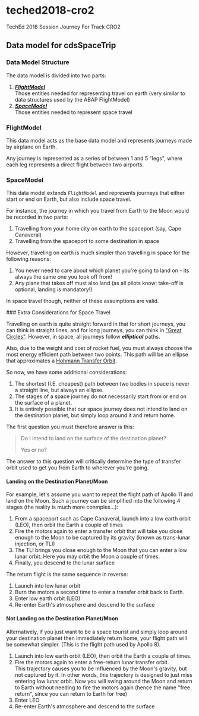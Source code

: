 # teched2018-cro2
TechEd 2018 Session Journey For Track CRO2

## Data model for cdsSpaceTrip

### Data Model Structure

The data model is divided into two parts:

1. [***FlightModel***](./flightModel.md)  
   Those entities needed for representing travel on earth (very similar to data structures used by the ABAP FlightModel)
1. [***SpaceModel***](./spaceModel.md)  
   Those entities needed to represent space travel

### FlightModel

This data model acts as the base data model and represents journeys made by airplane on Earth.

Any journey is represented as a series of between 1 and 5 "legs", where each leg represents a direct flight between two airports.

### SpaceModel

This data model extends `FlightModel` and represents journeys that either start or end on Earth, but also include space travel.

For instance, the journey in which you travel from Earth to the Moon would be recorded in two parts:

1. Travelling from your home city on earth to the spaceport (say, Cape Canaveral)
1. Travelling from the spaceport to some destination in space

However, traveling on earth is much simpler than travelling in space for the following reasons:

1. You never need to care about which planet you're going to land on - its always the same one you took off from!
1. Any plane that takes off must also land (as all pilots know: take-off is optional, landing is mandatory!)

In space travel though, neither of these assumptions are valid.

### Extra Considerations for Space Travel

Travelling on earth is quite straight forward in that for short journeys, you can think in straight lines, and for long journeys, you can think in ["Great Circles"](https://en.wikipedia.org/wiki/Great-circle_distance).  However, in space, all journeys follow ***elliptical*** paths.

Also, due to the weight and cost of rocket fuel, you must always choose the most energy efficient path between two points.  This path will be an ellipse that approximates a [Hohmann Transfer Orbit](https://en.wikipedia.org/wiki/Hohmann_transfer_orbit).

So now, we have some additional considerations:

1. The shortest (I.E. cheapest) path between two bodies in space is never a straight line, but always an ellipse.
1. The stages of a space journey do not necessarily start from or end on the surface of a planet.
1. It is entirely possible that our space journey does not intend to land on the destination planet, but simply loop around it and return home.

The first question you must therefore answer is this:

> Do I intend to land on the surface of the destination planet?  
>
> Yes or no?

The answer to this question will critically determine the type of transfer orbit used to get you from Earth to wherever you're going.


#### Landing on the Destination Planet/Moon

For example, let's assume you want to repeat the flight path of Apollo 11 and land on the Moon.  Such a journey can be simplified into the following 4 stages (the reality is much more conmplex...):

1. From a spaceport such as Cape Canaveral, launch into a low earth orbit (LEO), then orbit the Earth a couple of times
1. Fire the motors again to enter a transfer orbit that will take you close enough to the Moon to be captured by its gravity (known as trans-lunar injection, or TLI)
1. The TLI brings you close enough to the Moon that you can enter a low lunar orbit.  Here you may orbit the Moon a couple of times.
1. Finally, you descend to the lunar surface

The return flight is the same sequence in reverse:

1. Launch into low lunar orbit
1. Burn the motors a second time to enter a transfer orbit back to Earth.
1. Enter low earth orbit (LEO)
1. Re-enter Earth's atmosphere and descend to the surface


#### Not Landing on the Destination Planet/Moon

Alternatively, if you just want to be a space tourist and simply loop around your destination planet then immediately return home, your flight path will be somewhat simpler. (This is the flight path used by Apollo 8).

1. Launch into low earth orbit (LEO), then orbit the Earth a couple of times.
1. Fire the motors again to enter a free-return lunar transfer orbit.  
    This trajectory causes you to be influenced by the Moon's gravity, but not captured by it.  In other words, this trajectory is designed to just miss entering low lunar orbit.  Now you will swing around the Moon and return to Earth without needing to fire the motors again (hence the name "free return", since you can return to Earth for free)
1. Enter LEO
1. Re-enter Earth's atmosphere and descend to the surface


